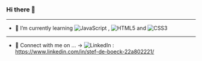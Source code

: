 ### Hi there 👋
________________________________________________________

- 🌱 I’m currently learning 	![JavaScript](https://img.shields.io/badge/javascript-%23323330.svg?style=for-the-badge&logo=javascript&logoColor=%23F7DF1E) , ![HTML5](https://img.shields.io/badge/html5-%23E34F26.svg?style=for-the-badge&logo=html5&logoColor=white) and ![CSS3](https://img.shields.io/badge/css3-%231572B6.svg?style=for-the-badge&logo=css3&logoColor=white) 

________________________________________________________

- 💬 Connect with me on  ...
-> ![LinkedIn](https://img.shields.io/badge/linkedin-%230077B5.svg?style=for-the-badge&logo=linkedin&logoColor=white) : https://www.linkedin.com/in/stef-de-boeck-22a802221/

